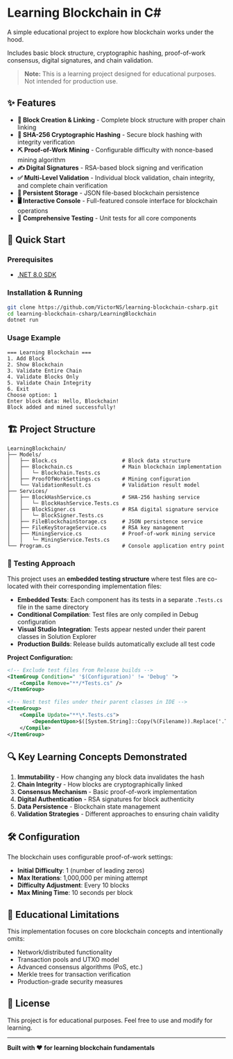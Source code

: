 # Learning Blockchain in C#

A simple educational project to explore how blockchain works under the hood.

Includes basic block structure, cryptographic hashing, proof-of-work consensus, digital signatures, and chain validation.

> **Note:** This is a learning project designed for educational purposes. Not intended for production use.

## ✨ Features

- **🔗 Block Creation & Linking** - Complete block structure with proper chain linking
- **🔐 SHA-256 Cryptographic Hashing** - Secure block hashing with integrity verification
- **⛏️ Proof-of-Work Mining** - Configurable difficulty with nonce-based mining algorithm
- **✍️ Digital Signatures** - RSA-based block signing and verification
- **✅ Multi-Level Validation** - Individual block validation, chain integrity, and complete chain verification
- **💾 Persistent Storage** - JSON file-based blockchain persistence
- **🖥️ Interactive Console** - Full-featured console interface for blockchain operations
- **🧪 Comprehensive Testing** - Unit tests for all core components

## 🚀 Quick Start

### Prerequisites
- [.NET 8.0 SDK](https://dotnet.microsoft.com/download/dotnet/8.0)

### Installation & Running
```bash
git clone https://github.com/VictorNS/learning-blockchain-csharp.git
cd learning-blockchain-csharp/LearningBlockchain
dotnet run
```

### Usage Example
```
=== Learning Blockchain ===
1. Add Block
2. Show Blockchain
3. Validate Entire Chain
4. Validate Blocks Only
5. Validate Chain Integrity
6. Exit
Choose option: 1
Enter block data: Hello, Blockchain!
Block added and mined successfully!
```

## 🏗️ Project Structure

```
LearningBlockchain/
├── Models/
│   ├── Block.cs                     # Block data structure
│   ├── Blockchain.cs                # Main blockchain implementation
│   │   └─ Blockchain.Tests.cs
│   ├── ProofOfWorkSettings.cs       # Mining configuration
│   └── ValidationResult.cs          # Validation result model
├── Services/
│   ├── BlockHashService.cs          # SHA-256 hashing service
│   │   └─ BlockHashService.Tests.cs
│   ├── BlockSigner.cs               # RSA digital signature service
│   │   └─ BlockSigner.Tests.cs
│   ├── FileBlockchainStorage.cs     # JSON persistence service
│   ├── FileKeyStorageService.cs     # RSA key management
│   ├── MiningService.cs             # Proof-of-work mining service
│   │   └─ MiningService.Tests.cs
└── Program.cs                       # Console application entry point
```

### 🧪 Testing Approach

This project uses an **embedded testing structure** where test files are co-located with their corresponding implementation files:

- **Embedded Tests**: Each component has its tests in a separate `.Tests.cs` file in the same directory
- **Conditional Compilation**: Test files are only compiled in Debug configuration
- **Visual Studio Integration**: Tests appear nested under their parent classes in Solution Explorer
- **Production Builds**: Release builds automatically exclude all test code

**Project Configuration:**
```xml
<!-- Exclude test files from Release builds -->
<ItemGroup Condition=" '$(Configuration)' != 'Debug' ">
    <Compile Remove="**/*Tests.cs" />
</ItemGroup>

<!-- Nest test files under their parent classes in IDE -->
<ItemGroup>
    <Compile Update="**\*.Tests.cs">
        <DependentUpon>$([System.String]::Copy(%(Filename)).Replace('.Tests', '.cs'))</DependentUpon>
    </Compile>
</ItemGroup>
```

## 🔍 Key Learning Concepts Demonstrated

1. **Immutability** - How changing any block data invalidates the hash
2. **Chain Integrity** - How blocks are cryptographically linked
3. **Consensus Mechanism** - Basic proof-of-work implementation
4. **Digital Authentication** - RSA signatures for block authenticity
5. **Data Persistence** - Blockchain state management
6. **Validation Strategies** - Different approaches to ensuring chain validity

## 🛠️ Configuration

The blockchain uses configurable proof-of-work settings:
- **Initial Difficulty**: 1 (number of leading zeros)
- **Max Iterations**: 1,000,000 per mining attempt
- **Difficulty Adjustment**: Every 10 blocks
- **Max Mining Time**: 10 seconds per block

## 🚧 Educational Limitations

This implementation focuses on core blockchain concepts and intentionally omits:
- Network/distributed functionality
- Transaction pools and UTXO model
- Advanced consensus algorithms (PoS, etc.)
- Merkle trees for transaction verification
- Production-grade security measures

## 📝 License

This project is for educational purposes. Feel free to use and modify for learning.

---

**Built with ❤️ for learning blockchain fundamentals**
